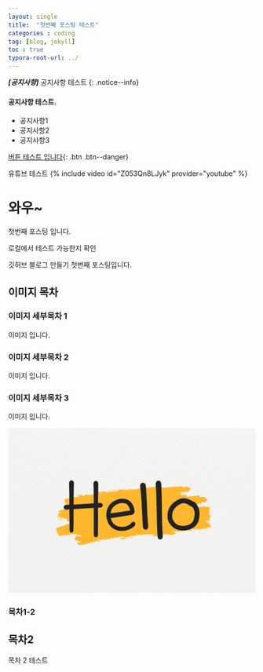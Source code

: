 ```yaml
---
layout: single
title:  "첫번째 포스팅 테스트"
categories : coding
tag: [blog, jekyll]
toc : true
typora-root-url: ../
---
```


***[공지사항]*** 공지사항 테스트
{: .notice--info}

<div class="notice--info">
    <h4>공지사항 테스트.</h4>
    <ul>
        <li>공지사항1</li>
        <li>공지사항2</li>
        <li>공지사항3</li>
    </ul>
</div>



[버튼 테스트 입니다](https://naver.com){: .btn .btn--danger}

유튜브 테스트
{% include video id="Z053Qn8LJyk" provider="youtube" %}

# 와우~

첫번째 포스팅 입니다.

로컬에서 테스트 가능한지 확인

깃허브 블로그 만들기 첫번째 포스팅입니다.






## 이미지 목차

### 이미지 세부목차 1

이미지 입니다.



### 이미지 세부목차 2

이미지 입니다.



### 이미지 세부목차 3 

이미지 입니다.



![v813-aew-22](/images/2024-09-03-first/v813-aew-22-5538214.jpg)

### 목차1-2



## 목차2

목차 2 테스트
